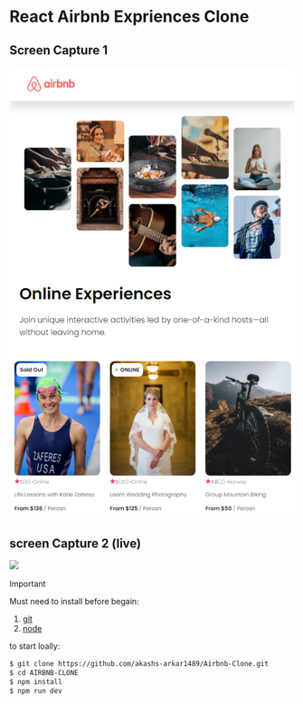# React Airbnb Expriences Clone

## Screen Capture 1

![](./Screenshot.png)

## screen Capture 2 (live)

![](./airbnb_expriences_clone.gif)

> [!IMPORTANT]
> Must need to install before begain:
> 1. [git](https://git-scm.com/downloads)
> 2. [node](https://nodejs.org/en)

to start loally:
````
$ git clone https://github.com/akashs-arkar1489/Airbnb-Clone.git
$ cd AIRBNB-CLONE
$ npm install
$ npm run dev
````
